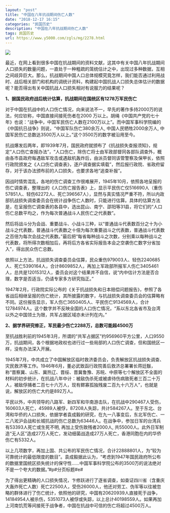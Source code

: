 ```yaml
---
layout: "post"
title: "中国在八年抗战期间伤亡人数"
date: "2018-12-17 16:15"
categories: "民国历史"
description: "中国在八年抗战期间伤亡人数"
tags: 民国历史
url: https://www.y5000.com/zgls/mg/2278.html
---
```






[![](https://img.y5000.com/uploads/allimg/160409/4-160409235T12A.jpg)](https://www.y5000.com)

最近，在网上看到很多中国在抗战期间的资料文献，这其中有关中国八年抗战期间人口损失的数量问题，一直处于一种粗疏的笼统估计之中，出现过多种数据，互相之间歧异巨大。那么，抗战期间中国人口总体规模究竟怎样，我们能否通过利用战时、战后相关部门和机构的调统计资料，构建起中国抗战人口损失总体估计的数据呢？能否得出有关中国抗战人口损失相对有说服力的结果呢？

**1、据国民政府战后统计估算，抗战期间在国统区有1278万军民伤亡**

对于中国在抗战中的人口伤亡情况，向来说法不一，早先的著作多持2000万的说法，何应钦称，中国直接间接死伤者在2000
万以上。胡绳《中国共产党的七十年》也说：“战争中，中国军民伤亡人数在2100万以上”。而中国军事科学院编的《中国抗日战争》则说，“中国军队伤亡380余万人,
中国人民牺牲2000余万人, 中国军民伤亡总数达3500万人以上。”这个3500万的数字被沿用至今。

抗战爆发后两年，即1939年7月，国民政府就颁布了《抗战损失查报须知》，规定“人口伤亡查报办法”，“人口伤亡，除伤亡将士由军政部督同各部队调查外，概由各市县政府每遇敌军攻击或遇敌机轰炸后，由派员督同该管警察及保甲长，依照行政院颁发之《人口伤亡调查表》，逐户调查据实填载”，然后报行政院、省政府留存，对于该办法颁布前的人口损失，也要求各地“追查补报”。

因战时情势混乱，各地的伤亡调查工作很难展开，1945年10月，依照各地呈报的伤亡调查表，整理出的《人口伤亡报告表》上，显示平民伤亡仅516690人（重伤57851人、轻伤62272人、死亡396567人），显然与真实情况严重不符，所以内政部抗战损失调查委员会在统计战争伤亡人数时，只能进行估算。具体的估算方法是，在呈报伤亡调查表的各县中，选出昆山、南宁、邵阳等31县，将它们的“人口伤亡总数平均之，作为每次普通战斗人民伤亡之代表数”。

然后将战斗分为会战、重要战斗、小战斗三种，以“普通战斗代表数百分之十为小战斗之代表数，普通战斗代表数之十倍为每次重要战斗之代表数，普通战斗代表数之百倍为每次会战之代表数。”最后把“每省每种战斗之次数，分别乘以每种战斗之代表数，将所得次数相加后，再将后方各省实际报告本会之空袭伤亡数字分省加入”，得出民众伤亡总数。

依照以上方法，抗战损失调查委员会估算，民众重伤979003人、轻伤2240685人、死亡5390164人，合计8609852人，再加上军政部所报军人伤亡3405461人，总共是12015312人，委员会对这个结果并不自信，说“内中估计方法是否合理，数字是否适当，仍请专家多方研究指正。”

1947年2月，行政院实际公布的《关于抗战损失和日本赔偿问题报告》，参照了各省战后相继呈报的伤亡统计，其所披露的数字，与抗战损失调查委员会的估算略有不同。这份报告显示，军人伤亡3650405人、平民伤亡9134569人，合计12784974人。这个数字并不反映全国的人口伤亡情况，“系以东北各省市及台湾以外之中国领土为限，共军占据区域亦未计列在内。”

**2、据学界研究修正，军民最少伤亡2288万，总数可能超4500万**

至抗战胜利前的1945年3月，所谓的“共军占据区”约956960平方公里，人口9550万，抗战期间，各个根据地政权也进行过一些局部的人口伤亡调查，但和国统区一样，没有办法深入开展。

1945年7月，中共成立了中国解放区临时救济委员会，负责解放区抗战损失调查、灾民救济等工作。1946年6月，董必武致函行政院善后救济总署署长蒋廷黻，称“晋察冀、山东、冀热辽、晋绥、晋冀鲁豫、苏皖、中原等七个解放区不全面的材料的初步统计，在抗战八年中计：被敌伪杀死或被虐待伤病致死者三百二十万人，被敌俘捕者二百七十六万人，现有鳏寡孤独残废二百九十六万人”，也就是说，解放区的伤亡大约是892万人。

平民以外，中共领导的八路军、新四军和华南游击队，在抗战中290467人受伤，160603人死亡，45989人被俘，87208人失踪，共计584267人。至于东北、台湾和华侨的人口损失，依据学者袁成毅的研究，在九一八事变后，东北军伤亡、一二八淞沪会战和长城抗战的伤亡总数为63446人。在战争中，参加日军的台湾兵有53393人死亡或生死不明,
再加上受伤致残者2000人, 共55000人。此外日军制造“无人区”造成27万人死亡，发动细菌战造成27万人死亡，香港同胞在内的华侨伤亡有5332人。

以上几项数字，再加上国、共公布的军民伤亡情况，合计22888801人，为“较为可靠统计的最低限度的数目”。袁成毅据此认为，“考虑到1947年国民政府所公布的数据里国统区损失统计的保守性……中国军事科学院公布的3500万的说法绝对不是一个夸大的数据。”#p#分页标题#e#

为了得出更精确的人口损失情况，卞修跃进行了逐省调查，如查证四川省（含重庆大轰炸死亡人数）死亡22500人，受伤26000人，他还对劳工、伪军等以往被忽略的群体进行了伤亡统计，依照他的研究，中国有20620939人直接死于战争，14184954人被杀伤，5351073人被俘或失踪，以上总计40198559人。如果再加上河南饥荒等间接死于战争者，中国在抗战中可信的伤亡将超过4500万人。
